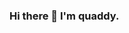 ### Hi there 👋 I'm quaddy.

<!--
**quaddy/quaddy** is a ✨ _special_ ✨ repository because its `README.md` (this file) appears on your GitHub profile.

- 🔭 I’m currently working on many projects for @real-media-technic-staudacher
- 🌱 I’m currently learning more software architecture
-->
